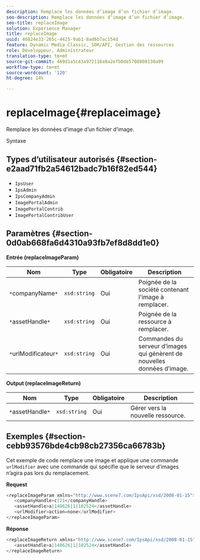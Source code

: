 ```yaml
---
description: Remplace les données d’image d’un fichier d’image.
seo-description: Remplace les données d’image d’un fichier d’image.
seo-title: replaceImage
solution: Experience Manager
title: replaceImage
uuid: 46824e33-265c-4425-9ab1-8ad6b7ac154d
feature: Dynamic Media Classic, SDK/API, Gestion des ressources
role: Développeur, Administrateur
translation-type: tm+mt
source-git-commit: 469d1a5c43a972116a8a2efb0de5708800130a99
workflow-type: tm+mt
source-wordcount: '120'
ht-degree: 14%

---
```



# replaceImage{#replaceimage}

Remplace les données d’image d’un fichier d’image.

Syntaxe

## Types d’utilisateur autorisés {#section-e2aad71fb2a54612badc7b16f82ed544}

* `IpsUser`
* `IpsAdmin`
* `IpsCompanyAdmin`
* `ImagePortalAdmin`
* `ImagePortalContrib`
* `ImagePortalContribUser`

## Paramètres {#section-0d0ab668fa6d4310a93fb7ef8d8dd1e0}

**Entrée (replaceImageParam)**

| Nom | Type | Obligatoire | Description |
|---|---|---|---|
| `*`companyName`*` | `xsd:string` | Oui | Poignée de la société contenant l&#39;image à remplacer. |
| `*`assetHandle`*` | `xsd:string` | Oui | Poignée de la ressource à remplacer. |
| `*`urlModificateur`*` | `xsd:string` | Oui | Commandes du serveur d’images qui génèrent de nouvelles données d’image. |

**Output (replaceImageReturn)**

| Nom | Type | Obligatoire | Description |
|---|---|---|---|
| `*`assetHandle`*` | `xsd:string` | Oui | Gérer vers la nouvelle ressource. |

## Exemples {#section-cebb93576bde4cb98cb27356ca66783b}

Cet exemple de code remplace une image et applique une commande `urlModifier` avec une commande qui spécifie que le serveur d’images n’agira pas lors du remplacement.

**Request**

```java
<replaceImageParam xmlns="http://www.scene7.com/IpsApi/xsd/2008-01-15">
   <companyHandle>c|21</companyHandle>
   <assetHandle>a|140626|1|102524</assetHandle>
   <urlModifier>action=none</urlModifier>
</replaceImageParam>
```

**Réponse**

```java
<replaceImageReturn xmlns="http://www.scene7.com/IpsApi/xsd/2008-01-15">
   <assetHandle>a|140626|1|102524</assetHandle>
</replaceImageReturn>
```

